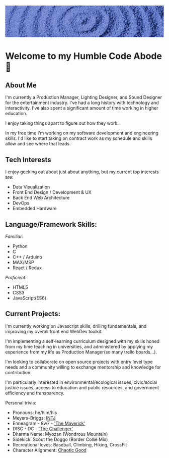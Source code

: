 !["zen garden"](https://github.com/zenlex/zenlex/blob/main/zen-garden-banner.jpg)
# Welcome to my Humble Code Abode 🙏

## About Me
I'm currently a Production Manager, Lighting Designer, and Sound Designer for the entertainment industry. I've had a long history with technology and interactivity. I've also spent a significant amount of time working in higher education. 

I enjoy taking things apart to figure out how they work.

In my free time I'm working on my software development and engineering skills. I'd like to start taking on contract work as my schedule and skills allow and see where that leads. 


## Tech Interests
I enjoy geeking out about just about anything, but my current top interests are:
- Data Visualization 
- Front End Design / Development & UX
- Back End Web Architecture
- DevOps
- Embedded Hardware

## Language/Framework Skills:
*Familiar:*
- Python
-  C
-  C++ / Arduino
-  MAX/MSP
-  React / Redux

*Proficient:*
- HTML5
- CSS3
- JavaScript(ES6)

## Current Projects:
I'm currently working on Javascript skills, drilling fundamentals, and improving my overall front end WebDev toolkit. 

I'm implementing a self-learning curriculum designed with my skills honed from my time teaching in universities, and administered by applying my experience from my life as Production Manager(so many trello boards...). 

I'm looking to collaborate on open source projects with entry level type needs and a community willing to exchange mentorship and knowledge for contribution. 

I'm particularly interested in environmental/ecological issues, civic/social justice issues, access to education and public resources, and government efficiency and transparency. 

Personal trivia:
- Pronouns: he/him/his
- Meyers-Briggs: [INTJ](https://www.16personalities.com/intj-personality)
- Enneagram - 8w7 - ['The Maverick'](https://www.enneagraminstitute.com/type-8) 
- DISC - DC - ['The Challenger'](https://www.businessbacker.com/blog/word-maps-personality-types/?fbclid=IwAR1D6t1BkGqlnX9rWeKGWhxxsGFLtUPUAmJxIHukPpsUwqdboJomou8CK3M)
- Dharma Name: Myozan (Wondrous Mountain)
- Sidekick: Scout the Doggo (Border Collie Mix)
- Recreational loves: Baseball, Climbing, Hiking, CrossFit
- Character Alignment: [Chaotic Good](https://mykindofmeeple.com/chaotic-good-alignment/)




